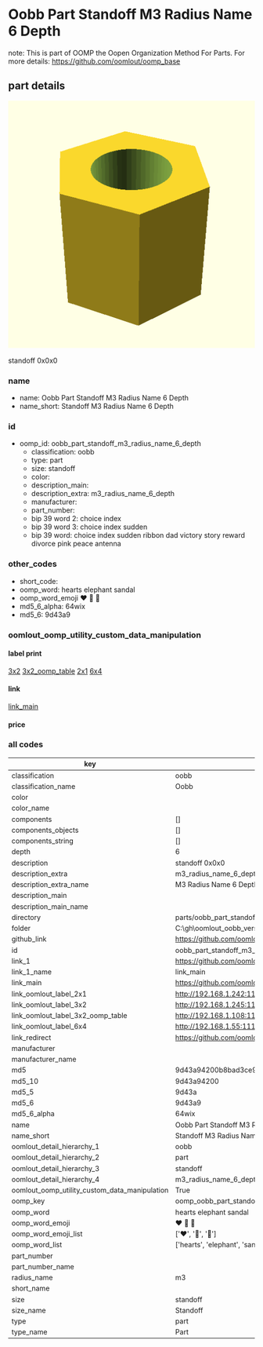 # Oobb Part Standoff M3 Radius Name 6 Depth  

note: This is part of OOMP the Oopen Organization Method For Parts. For more details: https://github.com/oomlout/oomp_base

##  part details
  

[![](3dpr.png)](3dpr.png)

standoff 0x0x0



### name
* name: Oobb Part Standoff M3 Radius Name 6 Depth
* name_short: Standoff M3 Radius Name 6 Depth
### id
* oomp_id: oobb_part_standoff_m3_radius_name_6_depth
  * classification: oobb
  * type: part
  * size: standoff
  * color: 
  * description_main: 
  * description_extra: m3_radius_name_6_depth
  * manufacturer: 
  * part_number: 
  * bip 39 word 2: choice index
  * bip 39 word 3: choice index sudden
  * bip 39 word: choice index sudden ribbon dad victory story reward divorce pink peace antenna

### other_codes
* short_code: 
* oomp_word: hearts elephant sandal
* oomp_word_emoji :hearts: :elephant: :sandal:
* md5_6_alpha: 64wix
* md5_6: 9d43a9






### oomlout_oomp_utility_custom_data_manipulation
#### label print
[3x2](http://192.168.1.245:1112/?label=oomp%2064wix)
[3x2_oomp_table](http://192.168.1.108:1112/?label=oomp%2064wix)
[2x1](http://192.168.1.242:1112/?label=oomp%2064wix)
[6x4](http://192.168.1.55:1112/?label=oomp%2064wix)    

#### link

[link_main](https://github.com/oomlout/oomlout_oobb_version_4_generated_parts/tree/main/navigation_oomp/oobb/part/standoff//m3_radius_name_6_depth/part)                              

#### price







### all codes 
| key | value |  
| --- | --- |  
| classification | oobb |  
| classification_name | Oobb |  
| color |  |  
| color_name |  |  
| components | [] |  
| components_objects | [] |  
| components_string | [] |  
| depth | 6 |  
| description | standoff 0x0x0 |  
| description_extra | m3_radius_name_6_depth |  
| description_extra_name | M3 Radius Name 6 Depth |  
| description_main |  |  
| description_main_name |  |  
| directory | parts/oobb_part_standoff_m3_radius_name_6_depth |  
| folder | C:\gh\oomlout_oobb_version_4_generated_parts\parts\oobb_part_standoff_m3_radius_name_6_depth |  
| github_link | https://github.com/oomlout/oomlout_oomp_part_src/tree/main/parts/oobb_part_standoff_m3_radius_name_6_depth |  
| id | oobb_part_standoff_m3_radius_name_6_depth |  
| link_1 | https://github.com/oomlout/oomlout_oobb_version_4_generated_parts/tree/main/navigation_oomp/oobb/part/standoff//m3_radius_name_6_depth/part |  
| link_1_name | link_main |  
| link_main | https://github.com/oomlout/oomlout_oobb_version_4_generated_parts/tree/main/navigation_oomp/oobb/part/standoff//m3_radius_name_6_depth/part |  
| link_oomlout_label_2x1 | http://192.168.1.242:1112/?label=oomp%2064wix |  
| link_oomlout_label_3x2 | http://192.168.1.245:1112/?label=oomp%2064wix |  
| link_oomlout_label_3x2_oomp_table | http://192.168.1.108:1112/?label=oomp%2064wix |  
| link_oomlout_label_6x4 | http://192.168.1.55:1112/?label=oomp%2064wix |  
| link_redirect | https://github.com/oomlout/oomlout_oobb_version_4_generated_parts/tree/main/parts/hardware_standoff_m3_06 |  
| manufacturer |  |  
| manufacturer_name |  |  
| md5 | 9d43a94200b8bad3ce9b7b91b11cb141 |  
| md5_10 | 9d43a94200 |  
| md5_5 | 9d43a |  
| md5_6 | 9d43a9 |  
| md5_6_alpha | 64wix |  
| name | Oobb Part Standoff M3 Radius Name 6 Depth |  
| name_short | Standoff M3 Radius Name 6 Depth |  
| oomlout_detail_hierarchy_1 | oobb |  
| oomlout_detail_hierarchy_2 | part |  
| oomlout_detail_hierarchy_3 | standoff |  
| oomlout_detail_hierarchy_4 | m3_radius_name_6_depth |  
| oomlout_oomp_utility_custom_data_manipulation | True |  
| oomp_key | oomp_oobb_part_standoff_m3_radius_name_6_depth |  
| oomp_word | hearts elephant sandal |  
| oomp_word_emoji | :hearts: :elephant: :sandal: |  
| oomp_word_emoji_list | [':hearts:', ':elephant:', ':sandal:'] |  
| oomp_word_list | ['hearts', 'elephant', 'sandal'] |  
| part_number |  |  
| part_number_name |  |  
| radius_name | m3 |  
| short_name |  |  
| size | standoff |  
| size_name | Standoff |  
| type | part |  
| type_name | Part |  
